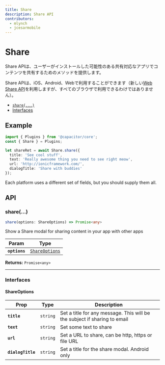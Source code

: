 ```yaml
---
title: Share
description: Share API
contributors:
  - mlynch
  - jcesarmobile
---
```


<plugin-platforms platforms="pwa,ios,android"></plugin-platforms>

# Share

Share APIは、ユーザーがインストールした可能性のある共有対応なアプリでコンテンツを共有するためのメソッドを提供します。

Share APIは、iOS、Android、Webで利用することができます（新しい[Web Share API](https://developers.google.com/web/updates/2016/09/navigator-share)を利用しますが、すべてのブラウザで利用できるわけではありません）。

<docgen-index>

* [`share(...)`](#share)
* [Interfaces](#interfaces)

</docgen-index>

## Example

```typescript
import { Plugins } from '@capacitor/core';
const { Share } = Plugins;

let shareRet = await Share.share({
  title: 'See cool stuff',
  text: 'Really awesome thing you need to see right meow',
  url: 'http://ionicframework.com/',
  dialogTitle: 'Share with buddies'
});
```

Each platform uses a different set of fields, but you should supply them all.

<docgen-api>
<!--Update the source file JSDoc comments and rerun docgen to update the docs below-->

## API

### share(...)

```typescript
share(options: ShareOptions) => Promise<any>
```

Show a Share modal for sharing content in your app with other apps

| Param         | Type                                                  |
| ------------- | ----------------------------------------------------- |
| **`options`** | <code><a href="#shareoptions">ShareOptions</a></code> |

**Returns:** <code>Promise&lt;any&gt;</code>

--------------------


### Interfaces


#### ShareOptions

| Prop              | Type                | Description                                                               |
| ----------------- | ------------------- | ------------------------------------------------------------------------- |
| **`title`**       | <code>string</code> | Set a title for any message. This will be the subject if sharing to email |
| **`text`**        | <code>string</code> | Set some text to share                                                    |
| **`url`**         | <code>string</code> | Set a URL to share, can be http, https or file URL                        |
| **`dialogTitle`** | <code>string</code> | Set a title for the share modal. Android only                             |

</docgen-api>
